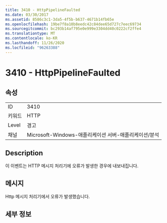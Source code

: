 ```yaml
---
title: 3410 - HttpPipelineFaulted
ms.date: 03/30/2017
ms.assetid: 8586c3c1-3da5-4f5b-b637-4671b14fb65e
ms.openlocfilehash: 19be7f8a10b8eedc42c84dee65d727c7eec69734
ms.sourcegitcommit: bc293b14af795e0e999e3304dd40c0222cf2ffe4
ms.translationtype: MT
ms.contentlocale: ko-KR
ms.lasthandoff: 11/26/2020
ms.locfileid: "96263388"
---
```

# <a name="3410---httppipelinefaulted"></a>3410 - HttpPipelineFaulted

## <a name="properties"></a>속성  
  
|||  
|-|-|  
|ID|3410|  
|키워드|HTTP|  
|Level|경고|  
|채널|Microsoft-Windows-애플리케이션 서버-애플리케이션/분석|  
  
## <a name="description"></a>Description  

 이 이벤트는 HTTP 메시지 처리기에 오류가 발생한 경우에 내보내집니다.  
  
## <a name="message"></a>메시지  

 Http 메시지 처리기에서 오류가 발생했습니다.  
  
## <a name="details"></a>세부 정보
